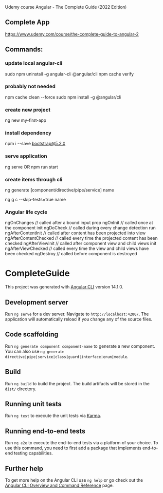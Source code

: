 Udemy course Angular - The Complete Guide (2022 Edition)

## Complete App

https://www.udemy.com/course/the-complete-guide-to-angular-2

## Commands:

### update local angular-cli

sudo npm uninstall -g angular-cli @angular/cli
npm cache verify

### probably not needed

npm cache clean --force
sudo npm install -g @angular/cli

### create new project

ng new my-first-app

### install dependency

npm i --save bootstrap@5.2.0

### serve application

ng serve
OR
npm run start

### create items through cli

ng generate [component/directive/pipe/service] name

ng g c --skip-tests=true name

### Angular life cycle

ngOnChanges // called after a bound input prop
ngOnInit // called once at the component init
ngDoCheck // called during every change detection run
ngAfterContentInit // called after content has been projected into view
ngAfterContentChecked // called every time the projected content has been checked
ngAfterViewInit // called after component view and child views init
ngAfterViewChecked // called every time the view and child views have been checked
ngDestroy // called before component is destroyed

# CompleteGuide

This project was generated with [Angular CLI](https://github.com/angular/angular-cli) version 14.1.0.

## Development server

Run `ng serve` for a dev server. Navigate to `http://localhost:4200/`. The application will automatically reload if you change any of the source files.

## Code scaffolding

Run `ng generate component component-name` to generate a new component. You can also use `ng generate directive|pipe|service|class|guard|interface|enum|module`.

## Build

Run `ng build` to build the project. The build artifacts will be stored in the `dist/` directory.

## Running unit tests

Run `ng test` to execute the unit tests via [Karma](https://karma-runner.github.io).

## Running end-to-end tests

Run `ng e2e` to execute the end-to-end tests via a platform of your choice. To use this command, you need to first add a package that implements end-to-end testing capabilities.

## Further help

To get more help on the Angular CLI use `ng help` or go check out the [Angular CLI Overview and Command Reference](https://angular.io/cli) page.
